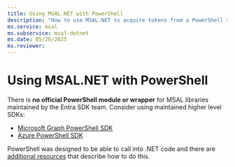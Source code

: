 ```yaml
---
title: Using MSAL.NET with PowerShell
description: "How to use MSAL.NET to acquire tokens from a PowerShell script."
ms.service: msal
ms.subservice: msal-dotnet
ms.date: 05/20/2025
ms.reviewer: 
---
```


# Using MSAL.NET with PowerShell

There is **no official PowerShell module or wrapper** for MSAL libraries maintained by the Entra SDK team. Consider using maintained higher level SDKs:

- [Microsoft Graph PowerShell SDK](/powershell/microsoftgraph/installation)
- [Azure PowerShell SDK](/powershell/azure/new-azureps-module-az)

PowerShell was designed to be able to call into .NET code and there are [additional resources](https://stackoverflow.com/questions/3079346/how-to-reference-net-assemblies-using-powershell) that describe how to do this.
